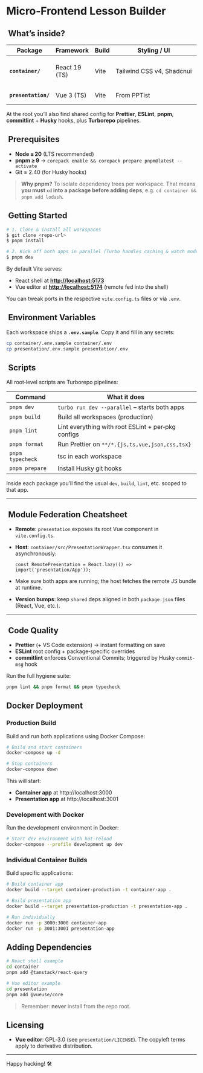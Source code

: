 # Micro‑Frontend Lesson Builder

##  What’s inside?

| Package             | Framework     | Build | Styling / UI              | Extra                                                             |
| ------------------- | ------------- | ----- | ------------------------- | ----------------------------------------------------------------- |
| **`container/`**    | React 19 (TS) | Vite  | Tailwind CSS v4, Shadcnui | Hosts `<PresentationWrapper>` that lazy‑mounts the remote Vue app |
| **`presentation/`** | Vue 3 (TS)    | Vite  | From PPTist               | GPL‑3.0 licensed PPTist editor                                    |

At the root you’ll also find shared config for **Prettier**, **ESLint**, **pnpm**, **commitlint** + **Husky** hooks, plus **Turborepo** pipelines.

##  Prerequisites

- **Node ≥ 20** (LTS recommended)
- **pnpm ≥ 9** → `corepack enable && corepack prepare pnpm@latest --activate`
- Git ≥ 2.40 (for Husky hooks)

> **Why pnpm?** To isolate dependency trees per workspace. That means **you must `cd` into a package before adding deps**, e.g. `cd container && pnpm add lodash`.

##  Getting Started

```bash
# 1. Clone & install all workspaces
$ git clone <repo-url>
$ pnpm install

# 2. Kick off both apps in parallel (Turbo handles caching & watch mode)
$ pnpm dev
```

By default Vite serves:

- React shell at **[http://localhost:5173](http://localhost:5173)**
- Vue editor at **[http://localhost:5174](http://localhost:5174)** (remote fed into the shell)

You can tweak ports in the respective `vite.config.ts` files or via `.env`.

##  Environment Variables

Each workspace ships a **`.env.sample`**. Copy it and fill in any secrets:

```bash
cp container/.env.sample container/.env
cp presentation/.env.sample presentation/.env
```

##  Scripts

All root‑level scripts are Turborepo pipelines:

| Command          | What it does                                       |
| ---------------- | -------------------------------------------------- |
| `pnpm dev`       | `turbo run dev --parallel` – starts both apps      |
| `pnpm build`     | Build all workspaces (production)                  |
| `pnpm lint`      | Lint everything with root ESLint + per‑pkg configs |
| `pnpm format`    | Run Prettier on `**/*.{js,ts,vue,json,css,tsx}`    |
| `pnpm typecheck` | tsc in each workspace                              |
| `pnpm prepare`   | Install Husky git hooks                            |

Inside each package you’ll find the usual `dev`, `build`, `lint`, etc. scoped to that app.

---

##  Module Federation Cheatsheet

- **Remote**: `presentation` exposes its root Vue component in `vite.config.ts`.

- **Host**: `container/src/PresentationWrapper.tsx` consumes it asynchronously:

  ```tsx
  const RemotePresentation = React.lazy(() => import('presentation/App'));
  ```

- Make sure both apps are running; the host fetches the remote JS bundle at runtime.

- **Version bumps**: keep `shared` deps aligned in both `package.json` files (React, Vue, etc.).

---

##  Code Quality

- **Prettier** (+ VS Code extension) → instant formatting on save
- **ESLint** root config + package‑specific overrides
- **commitlint** enforces Conventional Commits; triggered by Husky `commit-msg` hook

Run the full hygiene suite:

```bash
pnpm lint && pnpm format && pnpm typecheck
```

## Docker Deployment

### Production Build

Build and run both applications using Docker Compose:

```bash
# Build and start containers
docker-compose up -d

# Stop containers
docker-compose down
```

This will start:
- **Container app** at http://localhost:3000
- **Presentation app** at http://localhost:3001

### Development with Docker

Run the development environment in Docker:

```bash
# Start dev environment with hot-reload
docker-compose --profile development up dev
```

### Individual Container Builds

Build specific applications:

```bash
# Build container app
docker build --target container-production -t container-app .

# Build presentation app
docker build --target presentation-production -t presentation-app .

# Run individually
docker run -p 3000:3000 container-app
docker run -p 3001:3001 presentation-app
```

## Adding Dependencies

```bash
# React shell example
cd container
pnpm add @tanstack/react-query

# Vue editor example
cd presentation
pnpm add @vueuse/core
```

> Remember: **never** install from the repo root.

## Licensing

- **Vue editor**: GPL‑3.0 (see `presentation/LICENSE`). The copyleft terms apply to derivative distribution.

---

Happy hacking! 🛠️
